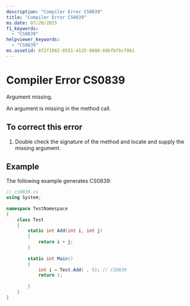 ```yaml
---
description: "Compiler Error CS0839"
title: "Compiler Error CS0839"
ms.date: 07/20/2015
f1_keywords: 
  - "CS0839"
helpviewer_keywords: 
  - "CS0839"
ms.assetid: 6f2f1062-8551-4125-8880-68bfbfbcf061
---
```

# Compiler Error CS0839
Argument missing.  
  
 An argument is missing in the method call.  
  
## To correct this error  
  
1. Double check the signature of the method and locate and supply the missing argument.  
  
## Example  
 The following example generates CS0839:  
  
```csharp  
// cs0839.cs  
using System;  
  
namespace TestNamespace  
{  
    class Test  
    {  
        static int Add(int i, int j)  
        {  
            return i + j;  
        }  
  
        static int Main()
        {  
            int i = Test.Add( , 5); // CS0839  
            return 1;  
  
        }  
    }  
}  
```
